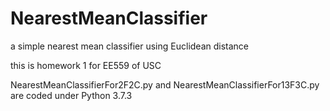 # NearestMeanClassifier
a simple nearest mean classifier using Euclidean distance

this is homework 1 for EE559 of USC

NearestMeanClassifierFor2F2C.py and NearestMeanClassifierFor13F3C.py are coded under Python 3.7.3
